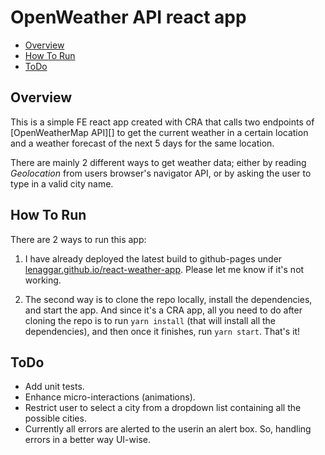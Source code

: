 # OpenWeather API react app

- [Overview][]
- [How To Run][]
- [ToDo][]

## Overview

[overview]: #overview

This is a simple FE react app created with CRA that calls two endpoints of [OpenWeatherMap API][] to get the current weather in a certain location and a weather forecast of the next 5 days for the same location.

There are mainly 2 different ways to get weather data; either by reading _Geolocation_ from users browser's navigator API, or by asking the user to type in a valid city name.

## How To Run

[how to run]: #how-to-run

There are 2 ways to run this app:

1. I have already deployed the latest build to github-pages under [lenaggar.github.io/react-weather-app](https://lenaggar.github.io/react-weather-app/). Please let me know if it's not working.

2. The second way is to clone the repo locally, install the dependencies, and start the app.
   And since it's a CRA app, all you need to do after cloning the repo is to run `yarn install` (that will install all the dependencies), and then once it finishes, run `yarn start`. That's it!

## ToDo

[todo]: #todo

- Add unit tests.
- Enhance micro-interactions (animations).
- Restrict user to select a city from a dropdown list containing all the possible cities.
- Currently all errors are alerted to the userin an alert box. So, handling errors in a better way UI-wise.
